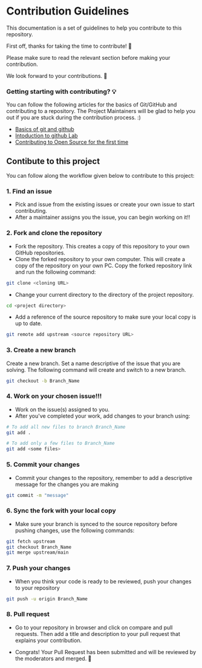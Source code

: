 # Contribution Guidelines

This documentation is a set of guidelines to help you contribute to this repository.

First off, thanks for taking the time to contribute!  🙌

Please make sure to read the relevant section before making your contribution.

We look forward to your contributions. 🎉

### Getting starting with contributing? 💡

You can follow the following articles for the basics of Git/GitHub and contributing to a repository.
The Project Maintainers will be glad to help you out if you are stuck during the contribution process. :)

- [Basics of git and github](https://towardsdatascience.com/getting-started-with-git-and-github-6fcd0f2d4ac6)
- [Intoduction to github Lab](https://lab.github.com/githubtraining/introduction-to-github)
- [Contributing to Open Source for the first time](https://www.youtube.com/watch?v=c6b6B9oN4Vg)

## Contibute to this project 

You can follow along the workflow given below to contribute to this project:

### 1. Find an issue

- Pick and issue from the existing issues or create your own issue to start contributing.
- After a maintainer assigns you the issue, you can begin working on it!!

### 2. Fork and clone the repository

- Fork the repository. This creates a copy of this repository to your own GitHub repositories.
- Clone the forked repository to your own computer. This will create a copy of the repository on your own PC. Copy the forked repository link and run the following command:
```bash
git clone <cloning URL>
```
- Change your current directory to the directory of the project repository.
```bash
cd <project directory>
```
- Add a reference of the source repository to make sure your local copy is up to date.
```bash
git remote add upstream <source repository URL>
``` 

### 3. Create a new branch

Create a new branch. Set a name descriptive of the issue that you are solving. The following command will create and switch to a new branch.

```bash
git checkout -b Branch_Name
```

### 4. Work on your chosen issue!!!

- Work on the issue(s) assigned to you.
- After you've completed your work, add changes to your branch using:

```bash  
# To add all new files to branch Branch_Name  
git add .  

# To add only a few files to Branch_Name
git add <some files>
```

### 5. Commit your changes

- Commit your changes to the repository, remember to add a descriptive message for the changes you are making

```bash 
git commit -m "message"  
```

### 6. Sync the fork with your local copy

- Make sure your branch is synced to the source repository before pushing changes, use the following commands:

```bash
git fetch upstream
git checkout Branch_Name
git merge upstream/main
```

### 7. Push your changes

- When you think your code is ready to be reviewed, push your changes to your repository

```bash
git push -u origin Branch_Name
```

### 8. Pull request

- Go to your repository in browser and click on compare and pull requests.
Then add a title and description to your pull request that explains your contribution. 


- Congrats! Your Pull Request has been submitted and will be reviewed by the moderators and merged. 🥳
